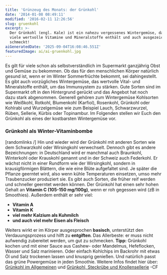 ```yaml
---
title: 'Grünzeug des Monats: der Grünkohl'
date: '2014-01-08 08:49:11'
modified: '2016-02-11 12:26:56'
slug: gruenkohl
excerpt: >-
  Der Grünkohl (engl. Kale) ist ein nahezu vergessenes Wintergemüse, das sehr
  viele wertvolle Vitamine und Mineralstoffe enthält und auch ausgezeichnet
  schmeckt!
aiGeneratedDate: '2025-09-04T16:08:46.551Z'
featuredImage: ai/ai-gruenkohl.jpg
---
```


Es gilt für viele schon als selbstverständlich im Supermarkt ganzjährig Obst und Gemüse zu bekommen. Ob das für den menschlichen Körper natürlich gesund ist, wenn er im Winter Sommerfrüchte bekommt, sei dahingestellt. Es gibt auch vorzügliches Wintergemüse, das wertvolle Vital- und Mineralstoffe enthält, um das Immunsystem zu stärken. Gute Sorten sind im Supermarkt oft in den Hintergrund gerückt und das Angebot hat noch dazu stark abgenommen. Generell gehören zum Wintergemüse Kohlsorten wie Weißkohl, Rotkohl, Blumenkohl (Karfiol), Rosenkohl, Grünkohl oder Kohlrabi und Wurzelgemüse wie zum Beispiel Lauch, Schwarzwurzel, Rüben, Sellerie, Kürbis oder Topinambur. Im Folgenden stellen wir Euch den Grünkohl als eines der kostbarsten Wintergemüse vor.

### **Grünkohl als Winter-Vitaminbombe**

\[randomlinks /\] Hin und wieder wird der Grünkohl mit anderen Sorten wie dem Schwarzkohl oder Wirsingkohl verwechselt. Dennoch gibt es andere Bezeichnungen: in Deutschland wird er manchmal auch Braunkohl, Winterkohl oder Krauskohl genannt und in der Schweiz auch Federkohl. Er wächst nicht in einer Rundform wie der Wirsingkohl, sondern in krausigförmigen Blättern, die wie eine Blüte aufgefaltet sind. Je später die Pflanze geerntet wird, also wenn kühle Temperaturen einsetzen, umso mehr Traubenzucker produziert sie. Es gibt auch Sorten, die früher reif werden und schneller geerntet werden können. Der Grünkohl hat einen sehr hohen Gehalt an **Vitamin C (105-150 mg/100g)**, wenn er roh gegessen wird (zB in Smoothies). Außerdem enthält er sehr viel:

*   **Vitamin A**
*   **Vitamin K**
*   **viel mehr Kalzium als Kuhmilch**
*   **und auch viel mehr Eisen als Fleisch**

Weiters wirkt er im Körper ausgesprochen **basisch**, unterstützt den Verdauungsprozess und hilft zu **entgiften**. Das Allerbeste: er muss nicht aufwendig zubereitet werden, um gut zu schmecken. **Tipp:** Grünkohl kochen und mit einer Sauce aus Cashew- oder Mandelmus, Hefeflocken, Wasser und Salz marinieren. Oder einfach Kohlchips im Backrohr mit etwas Öl und Salz trockenen lassen und knusprig genießen. Und natürlich passt das grüne Powergemüse in jeden Smoothie. Weitere Infos findet hier über: [Grünkohl im Allgemeinen](http://www.zentrum-der-gesundheit.de/gruenkohl.html) und [Grünkohl, Steckrübe und Knollensellerie](http://www.zentrum-der-gesundheit.de/gesuendeste-wintergemuese-ia.html) [<!-- Image removed (no copyright): gruenkohl-640x400.jpg -->](https://www.veganblatt.com/i/gruenkohl.jpg) -CF
